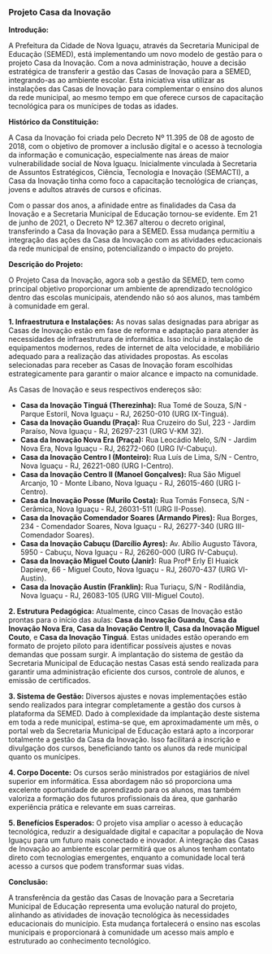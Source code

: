 ### **Projeto Casa da Inovação**

**Introdução:**

A Prefeitura da Cidade de Nova Iguaçu, através da Secretaria Municipal de Educação (SEMED), está implementando um novo modelo de gestão para o projeto Casa da Inovação. Com a nova administração, houve a decisão estratégica de transferir a gestão das Casas de Inovação para a SEMED, integrando-as ao ambiente escolar. Esta iniciativa visa utilizar as instalações das Casas de Inovação para complementar o ensino dos alunos da rede municipal, ao mesmo tempo em que oferece cursos de capacitação tecnológica para os munícipes de todas as idades.

**Histórico da Constituição:**

A Casa da Inovação foi criada pelo Decreto Nº 11.395 de 08 de agosto de 2018, com o objetivo de promover a inclusão digital e o acesso à tecnologia da informação e comunicação, especialmente nas áreas de maior vulnerabilidade social de Nova Iguaçu. Inicialmente vinculada à Secretaria de Assuntos Estratégicos, Ciência, Tecnologia e Inovação (SEMACTI), a Casa da Inovação tinha como foco a capacitação tecnológica de crianças, jovens e adultos através de cursos e oficinas.

Com o passar dos anos, a afinidade entre as finalidades da Casa da Inovação e a Secretaria Municipal de Educação tornou-se evidente. Em 21 de junho de 2021, o Decreto Nº 12.367 alterou o decreto original, transferindo a Casa da Inovação para a SEMED. Essa mudança permitiu a integração das ações da Casa da Inovação com as atividades educacionais da rede municipal de ensino, potencializando o impacto do projeto.

**Descrição do Projeto:**

O Projeto Casa da Inovação, agora sob a gestão da SEMED, tem como principal objetivo proporcionar um ambiente de aprendizado tecnológico dentro das escolas municipais, atendendo não só aos alunos, mas também à comunidade em geral.

**1. Infraestrutura e Instalações:**
As novas salas designadas para abrigar as Casas de Inovação estão em fase de reforma e adaptação para atender às necessidades de infraestrutura de informática. Isso inclui a instalação de equipamentos modernos, redes de internet de alta velocidade, e mobiliário adequado para a realização das atividades propostas. As escolas selecionadas para receber as Casas de Inovação foram escolhidas estrategicamente para garantir o maior alcance e impacto na comunidade.

As Casas de Inovação e seus respectivos endereços são:
- **Casa da Inovação Tinguá (Therezinha):** Rua Tomé de Souza, S/N - Parque Estoril, Nova Iguaçu - RJ, 26250-010 (URG IX-Tinguá).
- **Casa da Inovação Guandu (Praça):** Rua Cruzeiro do Sul, 223 - Jardim Paraíso, Nova Iguaçu - RJ, 26297-231 (URG V-KM 32).
- **Casa da Inovação Nova Era (Praça):** Rua Leocádio Melo, S/N - Jardim Nova Era, Nova Iguaçu - RJ, 26272-060 (URG IV-Cabuçu).
- **Casa da Inovação Centro I (Monteiro):** Rua Luís de Lima, S/N - Centro, Nova Iguaçu - RJ, 26221-080 (URG I-Centro).
- **Casa da Inovação Centro II (Manoel Gonçalves):** Rua São Miguel Arcanjo, 10 - Monte Líbano, Nova Iguaçu - RJ, 26015-460 (URG I-Centro).
- **Casa da Inovação Posse (Murilo Costa):** Rua Tomás Fonseca, S/N - Cerâmica, Nova Iguaçu - RJ, 26031-511 (URG II-Posse).
- **Casa da Inovação Comendador Soares (Armando Pires):** Rua Borges, 234 - Comendador Soares, Nova Iguaçu - RJ, 26277-340 (URG III-Comendador Soares).
- **Casa da Inovação Cabuçu (Darcílio Ayres):** Av. Abílio Augusto Távora, 5950 - Cabuçu, Nova Iguaçu - RJ, 26260-000 (URG IV-Cabuçu).
- **Casa da Inovação Miguel Couto (Janir):** Rua Profª Erly El Huaick Dapieve, 66 - Miguel Couto, Nova Iguaçu - RJ, 26070-437 (URG VI-Austin).
- **Casa da Inovação Austin (Franklin):** Rua Turiaçu, S/N - Rodilândia, Nova Iguaçu - RJ, 26083-105 (URG VIII-Miguel Couto).

**2. Estrutura Pedagógica:**
Atualmente, cinco Casas de Inovação estão prontas para o início das aulas: **Casa da Inovação Guandu**, **Casa da Inovação Nova Era**, **Casa da Inovação Centro II**, **Casa da Inovação Miguel Couto**, e **Casa da Inovação Tinguá**. Estas unidades estão operando em formato de projeto piloto para identificar possíveis ajustes e novas demandas que possam surgir. A implantação do sistema de gestão da Secretaria Municipal de Educação nestas Casas está sendo realizada para garantir uma administração eficiente dos cursos, controle de alunos, e emissão de certificados.

**3. Sistema de Gestão:**
Diversos ajustes e novas implementações estão sendo realizados para integrar completamente a gestão dos cursos à plataforma da SEMED. Dado à complexidade da implantação deste sistema em toda a rede municipal, estima-se que, em aproximadamente um mês, o portal web da Secretaria Municipal de Educação estará apto a incorporar totalmente a gestão da Casa da Inovação. Isso facilitará a inscrição e divulgação dos cursos, beneficiando tanto os alunos da rede municipal quanto os munícipes.

**4. Corpo Docente:**
Os cursos serão ministrados por estagiários de nível superior em informática. Essa abordagem não só proporciona uma excelente oportunidade de aprendizado para os alunos, mas também valoriza a formação dos futuros profissionais da área, que ganharão experiência prática e relevante em suas carreiras.

**5. Benefícios Esperados:**
O projeto visa ampliar o acesso à educação tecnológica, reduzir a desigualdade digital e capacitar a população de Nova Iguaçu para um futuro mais conectado e inovador. A integração das Casas de Inovação ao ambiente escolar permitirá que os alunos tenham contato direto com tecnologias emergentes, enquanto a comunidade local terá acesso a cursos que podem transformar suas vidas.

**Conclusão:**

A transferência da gestão das Casas de Inovação para a Secretaria Municipal de Educação representa uma evolução natural do projeto, alinhando as atividades de inovação tecnológica às necessidades educacionais do município. Esta mudança fortalecerá o ensino nas escolas municipais e proporcionará à comunidade um acesso mais amplo e estruturado ao conhecimento tecnológico.

